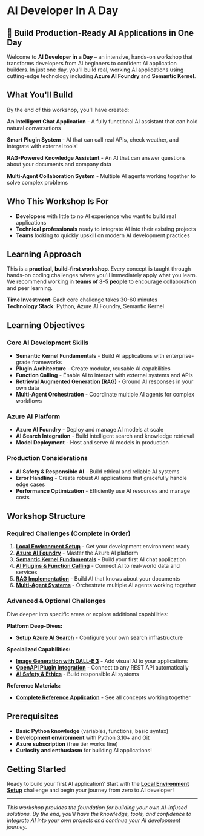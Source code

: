 # AI Developer In A Day

## 🚀 Build Production-Ready AI Applications in One Day

Welcome to **AI Developer in a Day** – an intensive, hands-on workshop that transforms developers from AI beginners to confident AI application builders. In just one day, you'll build real, working AI applications using cutting-edge technology including **Azure AI Foundry** and **Semantic Kernel**.

## What You'll Build

By the end of this workshop, you'll have created:

**An Intelligent Chat Application** - A fully functional AI assistant that can hold natural conversations

**Smart Plugin System** - AI that can call real APIs, check weather, and integrate with external tools!

**RAG-Powered Knowledge Assistant** - An AI that can answer questions about your documents and company data

**Multi-Agent Collaboration System** - Multiple AI agents working together to solve complex problems

## Who This Workshop Is For

- **Developers** with little to no AI experience who want to build real applications
- **Technical professionals** ready to integrate AI into their existing projects  
- **Teams** looking to quickly upskill on modern AI development practices

## Learning Approach

This is a **practical, build-first workshop**. Every concept is taught through hands-on coding challenges where you'll immediately apply what you learn. We recommend working in **teams of 3-5 people** to encourage collaboration and peer learning.

**Time Investment**: Each core challenge takes 30-60 minutes  
**Technology Stack**: Python, Azure AI Foundry, Semantic Kernel 

## Learning Objectives

### Core AI Development Skills
- **Semantic Kernel Fundamentals** - Build AI applications with enterprise-grade frameworks
- **Plugin Architecture** - Create modular, reusable AI capabilities
- **Function Calling** - Enable AI to interact with external systems and APIs
- **Retrieval Augmented Generation (RAG)** - Ground AI responses in your own data
- **Multi-Agent Orchestration** - Coordinate multiple AI agents for complex workflows

### Azure AI Platform
- **Azure AI Foundry** - Deploy and manage AI models at scale
- **AI Search Integration** - Build intelligent search and knowledge retrieval
- **Model Deployment** - Host and serve AI models in production

### Production Considerations
- **AI Safety & Responsible AI** - Build ethical and reliable AI systems
- **Error Handling** - Create robust AI applications that gracefully handle edge cases
- **Performance Optimization** - Efficiently use AI resources and manage costs

## Workshop Structure

### Required Challenges (Complete in Order)
1. **[Local Environment Setup](./Python/challenges/Challenge-00-Local-Dev-Env.md)** - Get your development environment ready
2. **[Azure AI Foundry](./Python/challenges/Challenge-01-Azure-AI-Foundry.md)** - Master the Azure AI platform
3. **[Semantic Kernel Fundamentals](./Python/challenges/Challenge-02-Semantic-Kernel.md)** - Build your first AI chat application  
4. **[AI Plugins & Function Calling](./Python/challenges/Challenge-03-SK-Plugins.md)** - Connect AI to real-world data and services
5. **[RAG Implementation](./Python/challenges/Challenge-04-RAG-Plugin.md)** - Build AI that knows about your documents
6. **[Multi-Agent Systems](./Python/challenges/Challenge-05-Multi-Agent.md)** - Orchestrate multiple AI agents working together

### Advanced & Optional Challenges
Dive deeper into specific areas or explore additional capabilities:

**Platform Deep-Dives:**
- **[Setup Azure AI Search](./Python/challenges/Resources/Supporting%20Challenges/Setup-RAG.md)** - Configure your own search infrastructure

**Specialized Capabilities:**
- **[Image Generation with DALL-E 3](./Python/challenges/Resources/Supporting%20Challenges/Image-Generation.md)** - Add visual AI to your applications
- **[OpenAPI Plugin Integration](./Python/challenges/Resources/Supporting%20Challenges/OpenAPI-Plugins.md)** - Connect to any REST API automatically
- **[AI Safety & Ethics](./Python/challenges/Resources/Supporting%20Challenges/AI-Safety.md)** - Build responsible AI systems

**Reference Materials:**
- **[Complete Reference Application](./Python/challenges/Resources/Supporting%20Challenges/Reference-App.md)** - See all concepts working together

## Prerequisites

- **Basic Python knowledge** (variables, functions, basic syntax)
- **Development environment** with Python 3.10+ and Git
- **Azure subscription** (free tier works fine)
- **Curiosity and enthusiasm** for building AI applications!

## Getting Started

Ready to build your first AI application? Start with the **[Local Environment Setup](./Python/challenges/Challenge-00-Local-Dev-Env.md)** challenge and begin your journey from zero to AI developer!

---

*This workshop provides the foundation for building your own AI-infused solutions. By the end, you'll have the knowledge, tools, and confidence to integrate AI into your own projects and continue your AI development journey.*